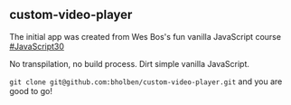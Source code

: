 ## custom-video-player

The initial app was created from Wes Bos's fun vanilla JavaScript course [#JavaScript30](https://javascript30.com/)

No transpilation, no build process.  Dirt simple vanilla JavaScript.

`git clone git@github.com:bholben/custom-video-player.git` and you are good to go!
